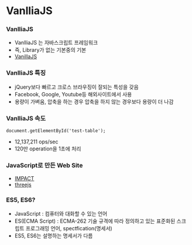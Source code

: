 # VanlliaJS

### VanlliaJS
+ VanlliaJS 는 자바스크립트 프레임워크
+ 즉, Library가 없는 기본중의 기본
+ [VanillaJS](http://vanilla-js.com/)

### VanlliaJS 특징
+ jQuery보다 빠르고 크로스 브라우징이 잘되는 특성을 갖음
+ Facebook, Google, Youtube등 해외사이트에서 사용
+ 용량이 가벼움, 압축을 하는 경우 압축을 하지 않는 경우보다 용량이 더 나감

### VanlliaJS 속도
~~~
document.getElementById('test-table');
~~~
+ 12,137,211 ops/sec
+ 120만 operation을 1초에 처리

### JavaScript로 만든 Web Site
+ [IMPACT](https://impactjs.com/)
+ [threejs](https://threejs.org/)

### ES5, ES6?
+ JavaScript : 컴퓨터와 대화할 수 있는 언어
+ ES(ECMA Script) : ECMA-262 기술 규격에 따라 정의하고 있는 표준화된 스크립트 프로그래밍 언어, spectfication(명세서)
+ ES5, ES6는 설명하는 명세서가 다름
